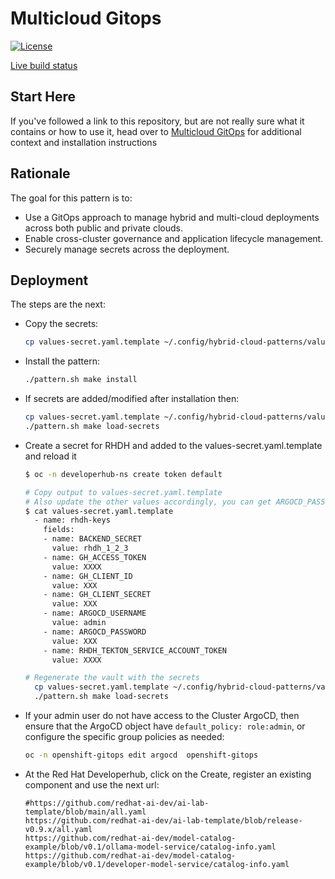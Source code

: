 # Multicloud Gitops

[![License](https://img.shields.io/badge/License-Apache%202.0-blue.svg)](https://opensource.org/licenses/Apache-2.0)

[Live build status](https://validatedpatterns.io/ci/?pattern=mcgitops)

## Start Here

If you've followed a link to this repository, but are not really sure what it contains
or how to use it, head over to [Multicloud GitOps](https://validatedpatterns.io/patterns/multicloud-gitops/)
for additional context and installation instructions

## Rationale

The goal for this pattern is to:

* Use a GitOps approach to manage hybrid and multi-cloud deployments across both public and private clouds.
* Enable cross-cluster governance and application lifecycle management.
* Securely manage secrets across the deployment.


## Deployment

The steps are the next:

* Copy the secrets:

    ```bash
    cp values-secret.yaml.template ~/.config/hybrid-cloud-patterns/values-secret-multicloud-gitops.yaml
    ```

* Install the pattern:

    ```bash
    ./pattern.sh make install
    ```

* If secrets are added/modified after installation then:

    ```bash
    cp values-secret.yaml.template ~/.config/hybrid-cloud-patterns/values-secret-multicloud-gitops.yaml
    ./pattern.sh make load-secrets
    ```

* Create a secret for RHDH and added to the values-secret.yaml.template and
  reload it

  ```bash
  $ oc -n developerhub-ns create token default

  # Copy output to values-secret.yaml.template
  # Also update the other values accordingly, you can get ARGOCD_PASSWORD from hub-gitops-cluster secret at namespace multicloud-gitops-hub
  $ cat values-secret.yaml.template
    - name: rhdh-keys
      fields:
      - name: BACKEND_SECRET
        value: rhdh_1_2_3
      - name: GH_ACCESS_TOKEN
        value: XXXX
      - name: GH_CLIENT_ID
        value: XXX
      - name: GH_CLIENT_SECRET
        value: XXX
      - name: ARGOCD_USERNAME
        value: admin
      - name: ARGOCD_PASSWORD
        value: XXX
      - name: RHDH_TEKTON_SERVICE_ACCOUNT_TOKEN
        value: XXXX

  # Regenerate the vault with the secrets
    cp values-secret.yaml.template ~/.config/hybrid-cloud-patterns/values-secret-multicloud-gitops.yaml
    ./pattern.sh make load-secrets
  ```

* If your admin user do not have access to the Cluster ArgoCD, then ensure that
  the ArgoCD object have `default_policy: role:admin`, or configure the specific
  group policies as needed:

    ```bash
    oc -n openshift-gitops edit argocd  openshift-gitops
    ```


* At the Red Hat Developerhub, click on the Create, register an existing
  component and use the next url:

    ```
    #https://github.com/redhat-ai-dev/ai-lab-template/blob/main/all.yaml
    https://github.com/redhat-ai-dev/ai-lab-template/blob/release-v0.9.x/all.yaml
    https://github.com/redhat-ai-dev/model-catalog-example/blob/v0.1/ollama-model-service/catalog-info.yaml
    https://github.com/redhat-ai-dev/model-catalog-example/blob/v0.1/developer-model-service/catalog-info.yaml
    ```
